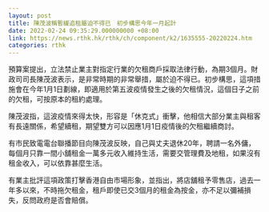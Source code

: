 ```yaml
---
layout: post
title: 陳茂波稱暫緩追租屬迫不得已　初步構思今年一月起計
date: 2022-02-24 09:35:29.000000000 +08:00
link: https://news.rthk.hk/rthk/ch/component/k2/1635555-20220224.htm
categories: rthk
---
```


預算案提出，立法禁止業主對指定行業的欠租商戶採取法律行動，為期3個月。財政司司長陳茂波表示，是非常時期的非常舉措，屬於迫不得已。初步構思，這項措施會在今年1月1日劃線，即適用於第五波疫情發生之後的欠租情況，這個日子之前的欠租，可按原本的租約處理。

陳茂波指，這波疫情來得太快，形容是「休克式」衝擊，他相信大部分業主與租客有長遠關係，希望續租，期望雙方可以因應1月1日疫情後的欠租繼續商討。

有市民致電電台聯播節目向陳茂波反映，自己與丈夫退休20年，聘請一名外傭，每個月只靠一間小舖租金一萬多元收入維持生活，需要交管理費及地租，如果沒有租金收入，可以依靠甚麼生活。

有業主批評這項政策打擊香港自由市場形象，並指出，將店舖租予零售店，過去一年多以來，不時拖欠租金，租戶即使已交3個月的租金為按金，亦不足以彌補損失，反問政府是否會賠償。
